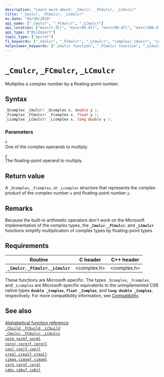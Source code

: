 ```yaml
---
description: "Learn more about: _Cmulcr, _FCmulcr, _LCmulcr"
title: "_Cmulcr, _FCmulcr, _LCmulcr"
ms.date: "03/30/2018"
api_name: ["_Cmulcr", "_FCmulcr", "_LCmulcr"]
api_location: ["msvcrt.dll", "msvcr80.dll", "msvcr90.dll", "msvcr100.dll", "msvcr100_clr0400.dll", "msvcr110.dll", "msvcr110_clr0400.dll", "msvcr120.dll", "msvcr120_clr0400.dll", "ucrtbase.dll", "api-ms-win-crt-math-l1-1-0.dll"]
api_type: ["DLLExport"]
topic_type: ["apiref"]
f1_keywords: ["_Cmulcr", "_FCmulcr", "_LCmulcr", "complex/_Cmulcr", "complex/_FCmulcr", "complex/_LCmulcr"]
helpviewer_keywords: ["_Cmulcr function", "_FCmulcr function", "_LCmulcr function"]
---
```

# `_Cmulcr`, `_FCmulcr`, `_LCmulcr`

Multiplies a complex number by a floating-point number.

## Syntax

```C
_Dcomplex _Cmulcr( _Dcomplex x, double y );
_Fcomplex _FCmulcr( _Fcomplex x, float y );
_Lcomplex _LCmulcr( _Lcomplex x, long double y );
```

### Parameters

*`x`*\
One of the complex operands to multiply.

*`y`*\
The floating-point operand to multiply.

## Return value

A `_Dcomplex`, `_Fcomplex`, or `_Lcomplex` structure that represents the complex product of the complex number *`x`* and floating-point number *`y`*.

## Remarks

Because the built-in arithmetic operators don't work on the Microsoft implementation of the complex types, the **`_Cmulcr`**, **`_FCmulcr`**, and **`_LCmulcr`** functions simplify multiplication of complex types by floating-point types.

## Requirements

| Routine | C header | C++ header |
|---|---|---|
| **`_Cmulcr`**, **`_FCmulcr`**, **`_LCmulcr`** | \<complex.h> | \<complex.h> |

These functions are Microsoft-specific. The types `_Dcomplex`, `_Fcomplex`, and `_Lcomplex` are Microsoft-specific equivalents to the unimplemented C99 native types **`double _Complex`**, **`float _Complex`**, and **`long double _Complex`**, respectively. For more compatibility information, see [Compatibility](../compatibility.md).

## See also

[Alphabetical function reference](crt-alphabetical-function-reference.md)\
[`_Cbuild`, `_FCbuild`, `_LCbuild`](cbuild-fcbuild-lcbuild.md)\
[`_Cmulcc`, `_FCmulcc`, `_LCmulcc`](cmulcc-fcmulcc-lcmulcc.md)\
[`norm`, `normf`, `norml`](norm-normf-norml1.md)\
[`cproj`, `cprojf`, `cprojl`](cproj-cprojf-cprojl.md)\
[`conj`, `conjf`, `conjl`](conj-conjf-conjl.md)\
[`creal`, `crealf`, `creall`](creal-crealf-creall.md)\
[`cimag`, `cimagf`, `cimagl`](cimag-cimagf-cimagl.md)\
[`carg`, `cargf`, `cargl`](carg-cargf-cargl.md)\
[`cabs`, `cabsf`, `cabsl`](cabs-cabsf-cabsl.md)

